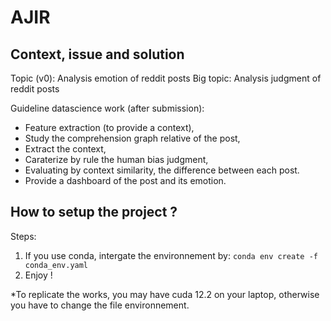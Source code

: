 # AJIR

## Context, issue and solution

Topic (v0): Analysis emotion of reddit posts
Big topic: Analysis judgment of reddit posts

Guideline datascience work (after submission): 
- Feature extraction (to provide a context),
- Study the comprehension graph relative of the post,
- Extract the context,
- Caraterize by rule the human bias judgment,
- Evaluating by context similarity, the difference between each post.
- Provide a dashboard of the post and its emotion.

## How to setup the project ?

Steps:
1. If you use conda, intergate the environnement by: ` conda env create -f conda_env.yaml `
2. Enjoy ! 

*To replicate the works, you may have cuda 12.2 on your laptop, otherwise you have to change the file environnement. 